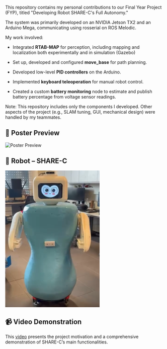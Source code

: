 This repository contains my personal contributions to our Final Year Project (FYP), titled "Developing Robot SHARE-C's Full Autonomy."

The system was primarily developed on an NVIDIA Jetson TX2 and an Arduino Mega, communicating using rosserial on ROS Melodic.

My work involved:

- Integrated **RTAB-MAP** for perception, including mapping and localization both experimentally and in simulation (Gazebo)

- Set up, developed and configured **move_base** for path planning.

- Developed low-level **PID controllers** on the Arduino.

- Implemented **keyboard teleoperation** for manual robot control.

- Created a custom **battery monitoring** node to estimate and publish battery percentage from voltage sensor readings.

Note: This repository includes only the components I developed. Other aspects of the project (e.g., SLAM tuning, GUI, mechanical design) were handled by my teammates.

## 📌 Poster Preview

<img src="./FYP_Poster.png" alt="Poster Preview" width="500"/>

## 🤖 Robot – SHARE-C

<img src="./sharec_robot.PNG" alt="SHARE-C Robot" width="300"/>

## 📹 Video Demonstration

This [video](https://youtu.be/2a8PZjOhHwQ) presents the project motivation and a comprehensive demonstration of SHARE-C’s main functionalities.
